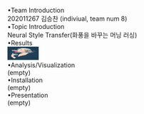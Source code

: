 •Team Introduction<br>
202011267 김승찬 (indiviual, team num 8)<br>
•Topic Introduction<br>
Neural Style Transfer(화풍을 바꾸는 머닝 러싱)<br>
•Results<br>
<img src="/output/combined_a01_candy height 50~1200/a01.jpg"  width="70" height="30"><br>
•Analysis/Visualization<br>
(empty)<br>
•Installation<br>
(empty)<br>
•Presentation<br>
(empty)<br>

